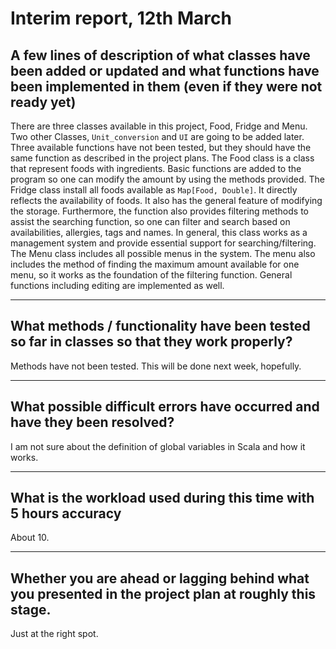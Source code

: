 # Interim report, 12th March

## A few lines of description of what classes have been added or updated and what functions have been implemented in them (even if they were not ready yet)

There are three classes available in this project, Food, Fridge and Menu. Two other Classes, 
`Unit_conversion` and `UI` are going to be added later. Three available functions have not been tested, 
but they should have the same function as described in the project plans. 
The Food class is a class that represent foods with ingredients. Basic functions are added to the program 
so one can modify the amount by using the methods provided.
The Fridge class install all foods available as `Map[Food, Double]`. It directly reflects the 
availability of foods. It also has the general feature of modifying the storage. Furthermore, the 
function also provides filtering methods to assist the searching function, so one can filter and search 
based on availabilities, allergies, tags and names. In general, this class works as a management system 
and provide essential support for searching/filtering.
The Menu class includes all possible menus in the system. The menu also includes the method of finding the 
maximum amount available for one menu, so it works as the foundation of the filtering function. General 
functions including editing are implemented as well.

---
## What methods / functionality have been tested so far in classes so that they work properly?

Methods have not been tested. This will be done next week, hopefully.

---

## What possible difficult errors have occurred and have they been resolved?

I am not sure about the definition of global variables in Scala and how it works. 

---

## What is the workload used during this time with 5 hours accuracy

About 10.

---

## Whether you are ahead or lagging behind what you presented in the project plan at roughly this stage.

Just at the right spot.